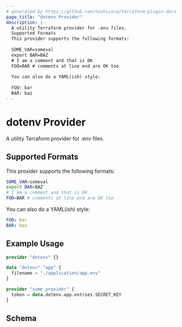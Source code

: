 ```yaml
---
# generated by https://github.com/hashicorp/terraform-plugin-docs
page_title: "dotenv Provider"
description: |-
  A utility Terraform provider for .env files.
  Supported Formats
  This provider supports the following formats:
  
  SOME_VAR=someval
  export BAR=BAZ
  # I am a comment and that is OK
  FOO=BAR # comments at line end are OK too
  
  You can also do a YAML(ish) style:
  
  FOO: bar
  BAR: baz
---
```


# dotenv Provider

A utility Terraform provider for .env files.  
## Supported Formats
This provider supports the following formats:  
```sh
SOME_VAR=someval
export BAR=BAZ
# I am a comment and that is OK
FOO=BAR # comments at line end are OK too
```
You can also do a YAML(ish) style:
```yml  
FOO: bar
BAR: baz
```

## Example Usage

```terraform
provider "dotenv" {}

data "dotenv" "app" {
  filename = "./application/app.env"
}

provider "some_provider" {
  token = data.dotenv.app.entries.SECRET_KEY
}
```

<!-- schema generated by tfplugindocs -->
## Schema
